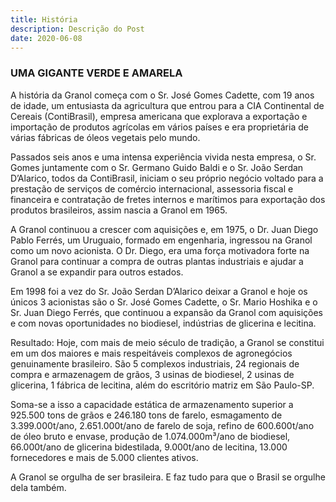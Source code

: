 ```yaml
---
title: História
description: Descrição do Post
date: 2020-06-08
---
```

### UMA GIGANTE VERDE E AMARELA

A história da Granol começa com o Sr. José Gomes Cadette, com 19 anos de idade, um entusiasta da agricultura que entrou para a CIA Continental de Cereais (ContiBrasil), empresa americana que explorava a exportação e importação de produtos agrícolas em vários países e era proprietária de várias fábricas de óleos vegetais pelo mundo.

Passados seis anos e uma intensa experiência vivida nesta empresa, o Sr. Gomes juntamente com o Sr. Germano Guido Baldi e o Sr. João Serdan D’Alarico, todos da ContiBrasil, iniciam o seu próprio negócio voltado para a prestação de serviços de comércio internacional, assessoria fiscal e financeira e contratação de fretes internos e marítimos para exportação dos produtos brasileiros, assim nascia a Granol em 1965.

A Granol continuou a crescer com aquisições e, em 1975, o Dr. Juan Diego Pablo Ferrés, um Uruguaio, formado em engenharia, ingressou na Granol como um novo acionista. O Dr. Diego, era uma força motivadora forte na Granol para continuar a compra de outras plantas industriais e ajudar a Granol a se expandir para outros estados.

Em 1998 foi a vez do Sr. João Serdan D’Alarico deixar a Granol e hoje os únicos 3 acionistas são o Sr. José Gomes Cadette, o Sr. Mario Hoshika e o Sr. Juan Diego Ferrés, que continuou a expansão da Granol com aquisições e com novas oportunidades no biodiesel, indústrias de glicerina e lecitina.

Resultado: Hoje, com mais de meio século de tradição, a Granol se constitui em um dos maiores e mais respeitáveis complexos de agronegócios genuinamente brasileiro. São 5 complexos industriais, 24 regionais de compra e armazenagem de grãos, 3 usinas de biodiesel, 2 usinas de glicerina, 1 fábrica de lecitina, além do escritório matriz em São Paulo-SP.

Soma-se a isso a capacidade estática de armazenamento superior a 925.500 tons de grãos e 246.180 tons de farelo, esmagamento de 3.399.000t/ano, 2.651.000t/ano de farelo de soja, refino de 600.600t/ano de óleo bruto e envase, produção de 1.074.000m³/ano de biodiesel, 66.000t/ano de glicerina bidestilada, 9.000t/ano de lecitina, 13.000 fornecedores e mais de 5.000 clientes ativos.

A Granol se orgulha de ser brasileira. E faz tudo para que o Brasil se orgulhe dela também.